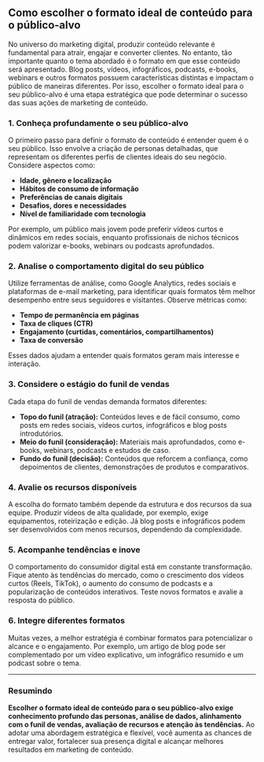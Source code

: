 ## Como escolher o formato ideal de conteúdo para o público-alvo

No universo do marketing digital, produzir conteúdo relevante é fundamental para atrair, engajar e converter clientes. No entanto, tão importante quanto o tema abordado é o formato em que esse conteúdo será apresentado. Blog posts, vídeos, infográficos, podcasts, e-books, webinars e outros formatos possuem características distintas e impactam o público de maneiras diferentes. Por isso, escolher o formato ideal para o seu público-alvo é uma etapa estratégica que pode determinar o sucesso das suas ações de marketing de conteúdo.

### 1. Conheça profundamente o seu público-alvo

O primeiro passo para definir o formato de conteúdo é entender quem é o seu público. Isso envolve a criação de personas detalhadas, que representam os diferentes perfis de clientes ideais do seu negócio. Considere aspectos como:

- **Idade, gênero e localização**
- **Hábitos de consumo de informação**
- **Preferências de canais digitais**
- **Desafios, dores e necessidades**
- **Nível de familiaridade com tecnologia**

Por exemplo, um público mais jovem pode preferir vídeos curtos e dinâmicos em redes sociais, enquanto profissionais de nichos técnicos podem valorizar e-books, webinars ou podcasts aprofundados.

### 2. Analise o comportamento digital do seu público

Utilize ferramentas de análise, como Google Analytics, redes sociais e plataformas de e-mail marketing, para identificar quais formatos têm melhor desempenho entre seus seguidores e visitantes. Observe métricas como:

- **Tempo de permanência em páginas**
- **Taxa de cliques (CTR)**
- **Engajamento (curtidas, comentários, compartilhamentos)**
- **Taxa de conversão**

Esses dados ajudam a entender quais formatos geram mais interesse e interação.

### 3. Considere o estágio do funil de vendas

Cada etapa do funil de vendas demanda formatos diferentes:

- **Topo do funil (atração):** Conteúdos leves e de fácil consumo, como posts em redes sociais, vídeos curtos, infográficos e blog posts introdutórios.
- **Meio do funil (consideração):** Materiais mais aprofundados, como e-books, webinars, podcasts e estudos de caso.
- **Fundo do funil (decisão):** Conteúdos que reforcem a confiança, como depoimentos de clientes, demonstrações de produtos e comparativos.

### 4. Avalie os recursos disponíveis

A escolha do formato também depende da estrutura e dos recursos da sua equipe. Produzir vídeos de alta qualidade, por exemplo, exige equipamentos, roteirização e edição. Já blog posts e infográficos podem ser desenvolvidos com menos recursos, dependendo da complexidade.

### 5. Acompanhe tendências e inove

O comportamento do consumidor digital está em constante transformação. Fique atento às tendências do mercado, como o crescimento dos vídeos curtos (Reels, TikTok), o aumento do consumo de podcasts e a popularização de conteúdos interativos. Teste novos formatos e avalie a resposta do público.

### 6. Integre diferentes formatos

Muitas vezes, a melhor estratégia é combinar formatos para potencializar o alcance e o engajamento. Por exemplo, um artigo de blog pode ser complementado por um vídeo explicativo, um infográfico resumido e um podcast sobre o tema.

---

### Resumindo

**Escolher o formato ideal de conteúdo para o seu público-alvo exige conhecimento profundo das personas, análise de dados, alinhamento com o funil de vendas, avaliação de recursos e atenção às tendências.** Ao adotar uma abordagem estratégica e flexível, você aumenta as chances de entregar valor, fortalecer sua presença digital e alcançar melhores resultados em marketing de conteúdo.